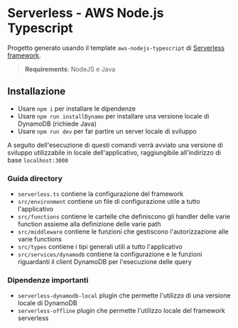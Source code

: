 # Serverless - AWS Node.js Typescript

Progetto generato usando il template `aws-nodejs-typescript` di [Serverless framework](https://www.serverless.com/).

> **Requirements**: NodeJS e Java

## Installazione

- Usare `npm i` per installare le dipendenze
- Usare `npm run installDynamo` per installare una versione locale di DynamoDB (richiede Java)
- Usare `npm run dev` per far partire un server locale di sviluppo

A seguito dell'esecuzione di questi comandi verrà avviato una versione di sviluppo utilizzabile in locale dell'applicativo,
raggiungibile all'indirizzo di base `localhost:3000`

### Guida directory

- `serverless.ts` contiene la configurazione del framework
- `src/environment` contiene un file di configurazione utile a tutto l'applicativo
- `src/functions` contiene le cartelle che definiscono gli handler delle varie function assieme alla definizione delle varie path
- `src/middleware` contiene le funzioni che gestiscono l'autorizzazione alle varie functions
- `src/types` contiene i tipi generali utili a tutto l'applicativo
- `src/services/dynamodb` contiene la configurazione e le funzioni riguardanti il client DynamoDB per l'esecuzione delle query

### Dipendenze importanti

- `serverless-dynamodb-local` plugin che permette l'utilizzo di una versione locale di DynamoDB
- `serverless-offline` plugin che permette l'utilizzo locale del framework serverless

